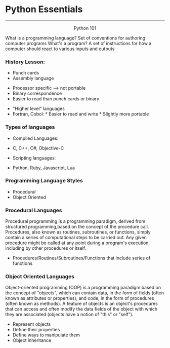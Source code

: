 # Python Essentials
___

<center>Python 101</center>


What is a programming language?
Set of conventions for authoring computer programs
What's a program?
A set of instructions for how a computer should react to various inputs and outputs


### History Lesson:
*   Punch cards
*   Assembly language
  +   Processor specific --> not portable
  +   Binary correspondence
  +  Easier to read than punch cards or binary
*   "Higher level" languages
  *   Fortran, Cobol:
    *   Easier to read and write
    *   Slightly more portable

###   Types of languages

*  Compiled Languages:
  -  C, C++, C#, Objective-C
*  Scripting languages:
  - Python, Ruby, Javascript, Lua


### Programming Language Styles

*   Procedural
*   Object Oriented


### Procedural Languages

Procedural programming is a programming paradigm, derived from structured programming,based on the concept of the procedure call. Procedures, also known as routines, subroutines, or functions, simply contain a series of computational steps to be carried out. Any given procedure might be called at any point during a program's execution, including by other procedures or itself.

*   Procedures/Routines/Subroutines/Functions that include series of functions



### Object Oriented Languages
Object-oriented programming (OOP) is a programming paradigm based on the concept of "objects", which can contain data, in the form of fields (often known as attributes or properties), and code, in the form of procedures (often known as methods). A feature of objects is an object's procedures that can access and often modify the data fields of the object with which they are associated (objects have a notion of "this" or "self").

*   Represent objects
*   Define their properties
*   Define ways to manipulate them
*   Object inheritance
